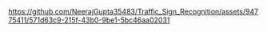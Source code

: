 

https://github.com/NeerajGupta35483/Traffic_Sign_Recognition/assets/94775411/571d63c9-215f-43b0-9be1-5bc46aa02031

